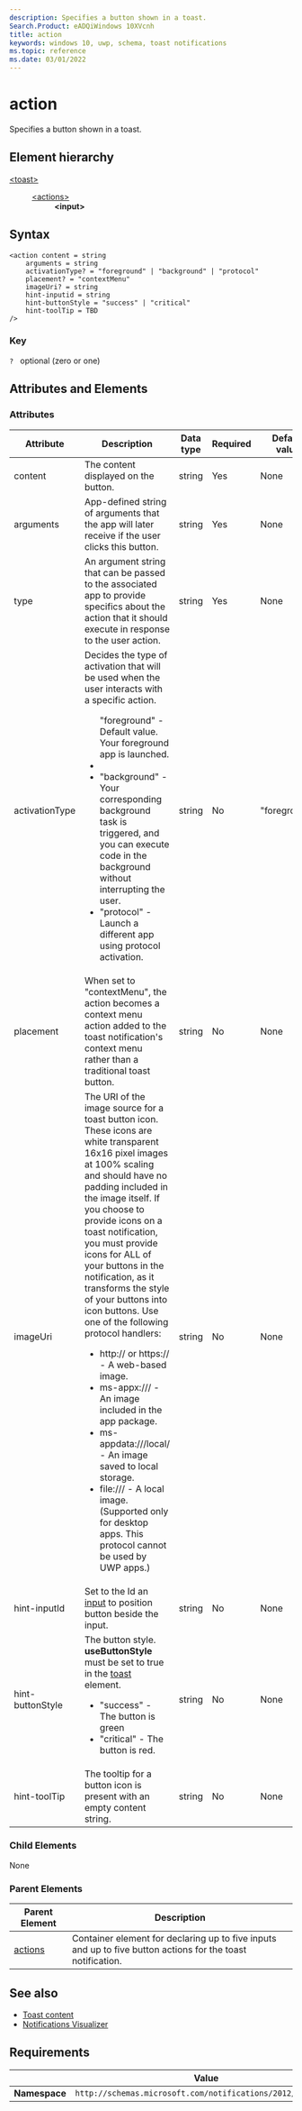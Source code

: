 ```yaml
---
description: Specifies a button shown in a toast.
Search.Product: eADQiWindows 10XVcnh
title: action
keywords: windows 10, uwp, schema, toast notifications
ms.topic: reference
ms.date: 03/01/2022
---
```


# action

Specifies a button shown in a toast.

## Element hierarchy

<dl>
<dt><a href="element-toast.md">&lt;toast&gt;</a></dt>
<dd>
<dl>
<dt><a href="element-actions.md">&lt;actions&gt;</a></dt>
<dd><b>&lt;input&gt;</b></dd>
</dl>
</dd>
</dl>

## Syntax

``` syntax
<action content = string
    arguments = string
    activationType? = "foreground" | "background" | "protocol"
    placement? = "contextMenu"
    imageUri? = string
    hint-inputid = string
    hint-buttonStyle = "success" | "critical"
    hint-toolTip = TBD
/>
```

### Key

`?`   optional (zero or one)

## Attributes and Elements


### Attributes

| Attribute | Description | Data type | Required | Default value |
|-----------|-------------|-----------|----------|---------------|
| content   | The content displayed on the button. | string    | Yes      | None          |
| arguments   | App-defined string of arguments that the app will later receive if the user clicks this button. | string    | Yes      | None          |
| type      | An argument string that can be passed to the associated app to provide specifics about the action that it should execute in response to the user action.  | string   | Yes      | None          |
| activationType | Decides the type of activation that will be used when the user interacts with a specific action. <ul>"foreground" - Default value. Your foreground app is launched.<li></li><li>"background" - Your corresponding background task is triggered, and you can execute code in the background without interrupting the user.</li><li>"protocol" - Launch a different app using protocol activation.</li></ul> | string | No | "foreground" |
| placement | When set to "contextMenu", the action becomes a context menu action added to the toast notification's context menu rather than a traditional toast button. | string | No | None |
| imageUri | The URI of the image source for a toast button icon. These icons are white transparent 16x16 pixel images at 100% scaling and should have no padding included in the image itself. If you choose to provide icons on a toast notification, you must provide icons for ALL of your buttons in the notification, as it transforms the style of your buttons into icon buttons. Use one of the following protocol handlers: <ul><li>http:// or https:// - A web-based image.</li><li>ms-appx:/// - An image included in the app package.</li><li>ms-appdata:///local/ - An image saved to local storage.</li><li>file:/// - A local image. (Supported only for desktop apps. This protocol cannot be used by UWP apps.)</li></ul>| string | No | None |
| hint-inputId | Set to the Id an [input](element-input.md) to position button beside the input.  | string | No | None |
| hint-buttonStyle | The button style. **useButtonStyle** must be set to true in the [toast](element-toast.md) element. <ul><li>"success" - The button is green</li><li>"critical" - The button is red.</li></ul> | string | No | None |
| hint-toolTip | The tooltip for a button icon is present with an empty content string. | string | No | None |

### Child Elements

None

### Parent Elements

| Parent Element | Description |
|----------------|-------------|
| [actions](element-actions.md) | Container element for declaring up to five inputs and up to five button actions for the toast notification. |

## See also

* [Toast content](/windows/apps/design/shell/tiles-and-notifications/adaptive-interactive-toasts)
* [Notifications Visualizer](/windows/apps/design/shell/tiles-and-notifications/notifications-visualizer)


## Requirements

|          | Value |
|----------|--------------|
| **Namespace** | `http://schemas.microsoft.com/notifications/2012/toast.xsd` |

 

 
